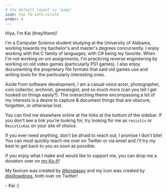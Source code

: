 ```yaml
---
# the default layout is 'page'
icon: fas fa-info-circle
order: 4
---
```


Hiya, I'm Kai (they/them)!

I'm a Computer Science student studying at the University of Alabama, working towards my bachelor's and master's degrees concurrently. I enjoy working with the C family of languages, with C# being my favorite. When I'm not working on uni assignments, I'm practicing reverse engineering by working on old video games (particularly PS1 games). I also enjoy documenting the proprietary file formats that said old games use and writing tools for the particularly interesting ones.

Aside from software development, I am a casual voice actor, photographer, coin collector, archivist, genealogist, and so much more (can you tell I get hooked on things easily?). The overarching theme encompassing a lot of my interests is a desire to capture & document things that are obscure, forgotten, or otherwise lost.

You can find me elsewhere online at the links at the bottom of the sidebar. If you don't see a link you're looking for, try looking for me as ``resistiv`` or ``ResistivKai`` on your site of choice.

If you ever need anything, don't be afraid to reach out, I promise I don't bite! You can most quickly reach me over on Twitter or via email and I'll try my best to get back to you as soon as possible.

If you enjoy what I make and would like to support me, you can drop me a donation over on [my Ko-fi](https://ko-fi.com/resistiv)! 

My favicon was created by [@kingjaspy](https://twitter.com/kingjaspy) and my icon was created by [@pillowdinos](https://twitter.com/pillowdinos), both over on Twitter!

\- Kai :)

